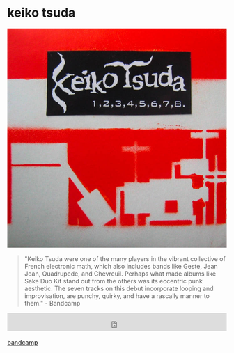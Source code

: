 # keiko tsuda

![keiko tsuda](image/keikotsuda.jpg)

> "Keiko Tsuda were one of the many players in the vibrant collective of French
> electronic math, which also includes bands like Geste, Jean Jean, Quadrupede,
> and Chevreuil. Perhaps what made albums like Sake Duo Kit stand out from the
> others was its eccentric punk aesthetic. The seven tracks on this debut
> incorporate looping and improvisation, are punchy, quirky, and have a rascally
> manner to them." - Bandcamp

<iframe style="border: 0; width: 100%; height: 42px;" src="https://bandcamp.com/EmbeddedPlayer/album=1900555156/size=small/bgcol=333333/linkcol=ffffff/track=1608274435/transparent=true/" seamless><a href="https://keikotsuda.bandcamp.com/album/sake-duo-kit">Sake Duo Kit de Keiko Tsuda</a></iframe>

[bandcamp](https://keikotsuda.bandcamp.com/)
